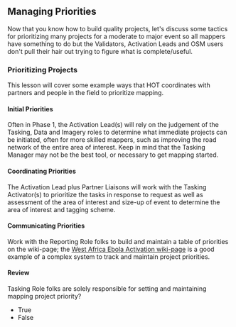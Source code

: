 ## Managing Priorities

Now that you know how to build quality projects, let's discuss some tactics for prioritizing many projects for a moderate to major event so all mappers have something to do but the Validators, Activation Leads and OSM users don't pull their hair out trying to figure what is complete/useful.

### Prioritizing Projects
This lesson will cover some example ways that HOT coordinates with partners and people in the field to prioritize mapping.

#### Initial Priorities
Often in Phase 1, the Activation Lead(s) will rely on the judgement of the Tasking, Data and Imagery roles to determine what immediate projects can be initiated, often for more skilled mappers, such as improving the road network of the entire area of interest. Keep in mind that the Tasking Manager may not be the best tool, or necessary to get mapping started.

#### Coordinating Priorities
The Activation Lead plus Partner Liaisons will work with the Tasking Activator(s) to prioritize the tasks in response to request as well as assessment of the area of interest and size-up of event to determine the area of interest and tagging scheme.

#### Communicating Priorities

Work with the Reporting Role folks to build and maintain a table of priorities on the wiki-page; the [West Africa Ebola Activation wiki-page](https://wiki.openstreetmap.org/wiki/2014_West_Africa_Ebola_Response#Mapping_Priority) is a good example of a complex system to track and maintain project priorities.

#### Review

Tasking Role folks are solely responsible for setting and maintaining mapping project priority?

* True
* False